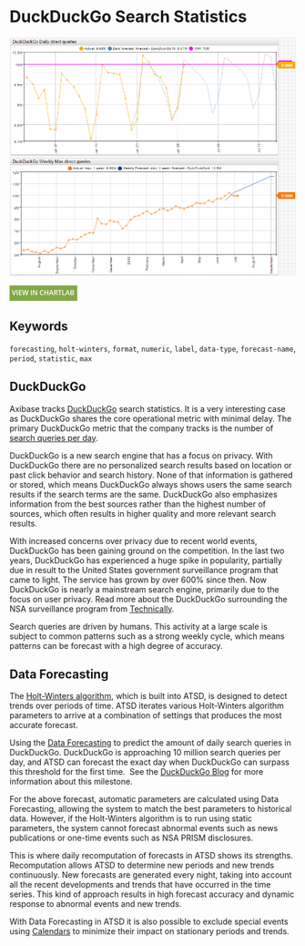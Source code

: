 # DuckDuckGo Search Statistics

![](./images/portal_ddg_final.png)

[![](../../research/images/new-button.png)](https://apps.axibase.com/chartlab/e8635882/7/)

## Keywords

`forecasting`, `holt-winters`, `format`, `numeric`, `label`, `data-type`, `forecast-name`, `period`, `statistic`, `max`

## DuckDuckGo

Axibase tracks [DuckDuckGo](https://duckduckgo.com/) search statistics. It is a very interesting case as DuckDuckGo shares the core operational metric with minimal delay. The primary DuckDuckGo metric that the company tracks is the number of [search queries per day](https://duckduckgo.com/traffic.html).

DuckDuckGo is a new search engine that has a focus on privacy. With DuckDuckGo there are no personalized search results based on location or past click behavior and search history. None of that information is gathered or stored, which means DuckDuckGo always shows users the same search results if the search terms are the same. DuckDuckGo also emphasizes information from the best sources rather than the highest number of sources, which often results in higher quality and more relevant search results.

With increased concerns over privacy due to recent world events, DuckDuckGo has been gaining ground on the competition. In the last two years, DuckDuckGo has experienced a huge spike in popularity, partially due in result to the United States government surveillance program that came to light. The service has grown by over 600% since then. Now DuckDuckGo is nearly a mainstream search engine, primarily due to the focus on user privacy. Read more about the DuckDuckGo surrounding the NSA surveillance program from [Technically](https://technical.ly/philly/2015/06/16/duckduckgo-cnbc/).

Search queries are driven by humans. This activity at a large scale is subject to common patterns such as a strong weekly cycle, which means patterns can be forecast with a high degree of accuracy.

## Data Forecasting

The [Holt-Winters algorithm](https://axibase.com/docs/atsd/forecasting/calendar_exceptions_testing.html#settings-3), which is built into ATSD, is designed to detect trends over periods of time. ATSD iterates various Holt-Winters algorithm parameters to arrive at a combination of settings that produces the most accurate forecast.

Using the [Data Forecasting](https://axibase.com/docs/atsd/forecasting/) to predict the amount of daily search queries in DuckDuckGo. DuckDuckGo is approaching 10 million search queries per day, and ATSD can forecast the exact day when DuckDuckGo can surpass this threshold for the first time.  See the [DuckDuckGo Blog](https://web.archive.org/web/20180909180434/https://duck.co/blog/post/176/-why-duckduckgo-is-giving-away-shirts) for more information about this milestone.

For the above forecast, automatic parameters are calculated using Data Forecasting, allowing the system to match the best parameters to historical data. However, if the Holt-Winters algorithm is to run using static parameters, the system cannot forecast abnormal events such as news publications or one-time events such as NSA PRISM disclosures.

This is where daily recomputation of forecasts in ATSD shows its strengths. Recomputation allows ATSD to determine new periods and new trends continuously. New forecasts are generated every night, taking into account all the recent developments and trends that have occurred in the time series. This kind of approach results in high forecast accuracy and dynamic response to abnormal events and new trends.

With Data Forecasting in ATSD it is also possible to exclude special events using [Calendars](https://axibase.com/docs/atsd/forecasting/calendar_exceptions_testing.html#calendar) to minimize their impact on stationary periods and trends.

